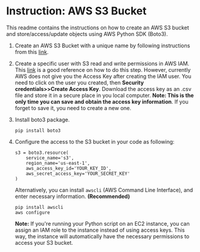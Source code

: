 # Instruction: AWS S3 Bucket
This readme contains the instructions on how to create an AWS S3 bucket and store/access/update objects using AWS Python SDK (Boto3).

1. Create an AWS S3 Bucket with a unique name by following instructions from this [link](https://docs.aws.amazon.com/AmazonS3/latest/userguide/GetStartedWithS3.html).

2. Create a specific user with S3 read and write permissions in AWS IAM. This [link](https://docs.aws.amazon.com/AmazonS3/latest/userguide/GetStartedWithS3.html) is a good reference on how to do this step. However, currently AWS does not give you the Access Key after creating the IAM user. You need to click on the user you created, then **Security credentials>>Create Access Key**. Download the access key as an .csv file and store it in a secure place in you local computer. **Note: This is the only time you can save and obtain the access key information**. If you forget to save it, you need to create a new one.

3. Install boto3 package.
    ```
    pip install boto3
    ```

4. Configure the access to the S3 bucket in your code as following:
    ```
    s3 = boto3.resource(
        service_name='s3',
        region_name='us-east-1',
        aws_access_key_id='YOUR_KEY_ID',
        aws_secret_access_key='YOUR_SECRET_KEY'
    )
    ```
    Alternatively, you can install `awscli` (AWS Command Line Interface), and enter necessary information. **(Recommended)**
    ```
    pip install awscli
    aws configure
    ```

    **Note:** If you're running your Python script on an EC2 instance, you can assign an IAM role to the instance instead of using access keys. This way, the instance will automatically have the necessary permissions to access your S3 bucket.